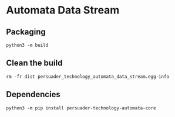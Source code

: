 # Automata Data Stream

## Packaging
`python3 -m build`

## Clean the build
`rm -fr dist persuader_technology_automata_data_stream.egg-info`

## Dependencies
`python3 -m pip install persuader-technology-automata-core`


